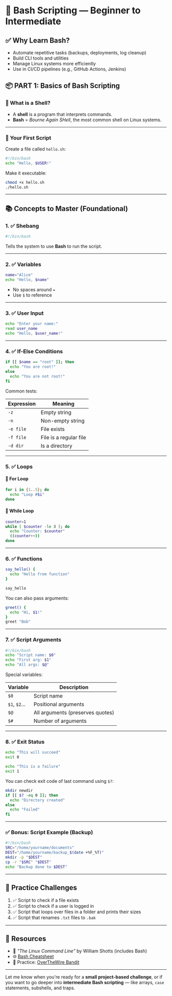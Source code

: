 # 🐚 Bash Scripting — Beginner to Intermediate

## ✅ **Why Learn Bash?**

- Automate repetitive tasks (backups, deployments, log cleanup)
- Build CLI tools and utilities
- Manage Linux systems more efficiently
- Use in CI/CD pipelines (e.g., GitHub Actions, Jenkins)

## 📦 PART 1: **Basics of Bash Scripting**

### 🔹 What is a Shell?

- A **shell** is a program that interprets commands.
- **Bash** = _Bourne Again SHell_, the most common shell on Linux systems.

---

### 🔹 Your First Script

Create a file called `hello.sh`:

```bash
#!/bin/bash
echo "Hello, $USER!"
```

Make it executable:

```bash
chmod +x hello.sh
./hello.sh
```

---

## 📚 Concepts to Master (Foundational)

### 1. ✅ **Shebang**

```bash
#!/bin/bash
```

Tells the system to use **Bash** to run the script.

---

### 2. ✅ **Variables**

```bash
name="Alice"
echo "Hello, $name"
```

- No spaces around `=`
- Use `$` to reference

---

### 3. ✅ **User Input**

```bash
echo "Enter your name:"
read user_name
echo "Hello, $user_name!"
```

---

### 4. ✅ **If-Else Conditions**

```bash
if [[ $name == "root" ]]; then
  echo "You are root!"
else
  echo "You are not root!"
fi
```

Common tests:

| Expression | Meaning                |
| ---------- | ---------------------- |
| `-z`       | Empty string           |
| `-n`       | Non-empty string       |
| `-e file`  | File exists            |
| `-f file`  | File is a regular file |
| `-d dir`   | Is a directory         |

---

### 5. ✅ **Loops**

#### 🔁 For Loop

```bash
for i in {1..5}; do
  echo "Loop #$i"
done
```

#### 🔁 While Loop

```bash
counter=1
while [ $counter -le 3 ]; do
  echo "Counter: $counter"
  ((counter++))
done
```

---

### 6. ✅ **Functions**

```bash
say_hello() {
  echo "Hello from function"
}

say_hello
```

You can also pass arguments:

```bash
greet() {
  echo "Hi, $1!"
}
greet "Bob"
```

---

### 7. ✅ **Script Arguments**

```bash
#!/bin/bash
echo "Script name: $0"
echo "First arg: $1"
echo "All args: $@"
```

Special variables:

| Variable      | Description                      |
| ------------- | -------------------------------- |
| `$0`          | Script name                      |
| `$1`, `$2`... | Positional arguments             |
| `$@`          | All arguments (preserves quotes) |
| `$#`          | Number of arguments              |

---

### 8. ✅ **Exit Status**

```bash
echo "This will succeed"
exit 0
```

```bash
echo "This is a failure"
exit 1
```

You can check exit code of last command using `$?`:

```bash
mkdir newdir
if [[ $? -eq 0 ]]; then
  echo "Directory created"
else
  echo "Failed"
fi
```

---

### ✅ Bonus: Script Example (Backup)

```bash
#!/bin/bash
SRC="/home/yourname/documents"
DEST="/home/yourname/backup_$(date +%F_%T)"
mkdir -p "$DEST"
cp -r "$SRC" "$DEST"
echo "Backup done to $DEST"
```

---

## 🚀 Practice Challenges

1. ✅ Script to check if a file exists
2. ✅ Script to check if a user is logged in
3. ✅ Script that loops over files in a folder and prints their sizes
4. ✅ Script that renames `.txt` files to `.bak`

---

## 🧠 Resources

- 📘 _"The Linux Command Line"_ by William Shotts (includes Bash)
- 🌐 [Bash Cheatsheet](https://devhints.io/bash)
- 🧪 Practice: [OverTheWire Bandit](https://overthewire.org/wargames/bandit/)

---

Let me know when you're ready for a **small project-based challenge**, or if you want to go deeper into **intermediate Bash scripting** — like arrays, `case` statements, subshells, and traps.
